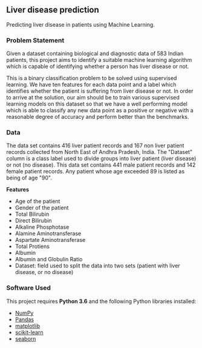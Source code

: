 
## Liver disease prediction

Predicting liver disease in patients using Machine Learning.

### Problem Statement
Given a dataset containing biological and diagnostic data of 583 Indian patients, this
project aims to identify a suitable machine learning algorithm which is capable of
identifying whether a person has liver disease or not.

This is a binary classification problem to be solved using supervised learning. We have ten
features for each data point and a label which identifies whether the patient is suffering
from liver disease or not. In order to arrive at the solution, our aim should be to train
various supervised learning models on this dataset so that we have a well performing
model which is able to classify any new data point as a positive or negative with a
reasonable degree of accuracy and perform better than the benchmarks.

### Data
The data set contains 416 liver patient records and 167 non liver patient records collected
from North East of Andhra Pradesh, India. The "Dataset" column is a class label used to
divide groups into liver patient (liver disease) or not (no disease). This data set contains
441 male patient records and 142 female patient records.
Any patient whose age exceeded 89 is listed as being of age "90".

**Features**
- Age of the patient
- Gender of the patient
- Total Bilirubin
- Direct Bilirubin
- Alkaline Phosphotase
- Alamine Aminotransferase
- Aspartate Aminotransferase
- Total Protiens
- Albumin
- Albumin and Globulin Ratio
- Dataset: field used to split the data into two sets (patient with liver disease, or no
disease)

### Software Used

This project requires **Python 3.6** and the following Python libraries installed:

- [NumPy](http://www.numpy.org/)
- [Pandas](http://pandas.pydata.org)
- [matplotlib](http://matplotlib.org/)
- [scikit-learn](http://scikit-learn.org/stable/)
- [seaborn](https://seaborn.pydata.org/index.html)

